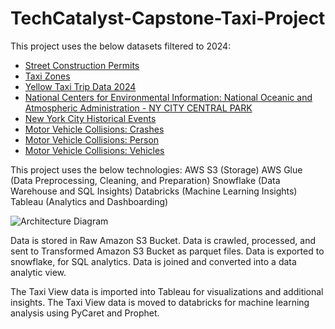 # TechCatalyst-Capstone-Taxi-Project

This project uses the below datasets filtered to 2024:
- [Street Construction Permits](https://data.cityofnewyork.us/Transportation/Street-Construction-Permits-2022-Present-/tqtj-sjs8/about_data)
- [Taxi Zones](https://www.nyc.gov/site/tlc/about/tlc-trip-record-data.page)
- [Yellow Taxi Trip Data 2024](https://www.nyc.gov/site/tlc/about/tlc-trip-record-data.page)
- [National Centers for Environmental Information: National Oceanic and Atmospheric Administration - NY CITY CENTRAL PARK](https://www.ncdc.noaa.gov/cdo-web/datasets/GHCND/stations/GHCND:USW00094728/detail)
- [New York City Historical Events](https://data.cityofnewyork.us/City-Government/NYC-Permitted-Event-Information-Historical/bkfu-528j/about_data)
- [Motor Vehicle Collisions: Crashes](https://data.cityofnewyork.us/Public-Safety/Motor-Vehicle-Collisions-Crashes/h9gi-nx95)
- [Motor Vehicle Collisions: Person](https://data.cityofnewyork.us/Public-Safety/Motor-Vehicle-Collisions-Person/f55k-p6yu)
- [Motor Vehicle Collisions: Vehicles](https://data.cityofnewyork.us/Public-Safety/Motor-Vehicle-Collisions-Vehicles/bm4k-52h4)

This project uses the below technologies:
AWS S3 (Storage)
AWS Glue (Data Preprocessing, Cleaning, and Preparation)
Snowflake (Data Warehouse and SQL Insights)
Databricks (Machine Learning Insights)
Tableau (Analytics and Dashboarding)

![Architecture Diagram](assets/image.png)


Data is stored in Raw Amazon S3 Bucket.
Data is crawled, processed, and sent to Transformed Amazon S3 Bucket as parquet files.
Data is exported to snowflake, for SQL analytics. Data is joined and converted into a data analytic view.

The Taxi View data is imported into Tableau for visualizations and additional insights. 
The Taxi View data is moved to databricks for machine learning analysis using PyCaret and Prophet.
